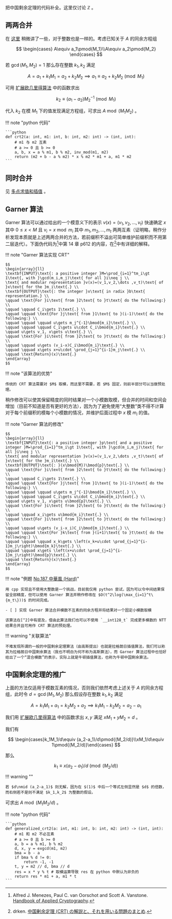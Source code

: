 把中国剩余定理的代码补全。这里仅讨论 $\mathbb{Z}$ 。

## 两两合并

在 [这里](../../blog/12-23-2020-multipoint_evaluation_and_interpolation.md) 稍微讲了一些，对于整数也是一样的。考虑已知关于 $A$ 的同余方程组

$$
\begin{cases}
A\equiv a_1\pmod{M_1}\\A\equiv a_2\pmod{M_2}
\end{cases}
$$

若 $\gcd(M_1,M_2)=1$ 那么存在整数 $k_1,k_2$ 满足

$$
A=a_1+k_1M_1=a_2+k_2M_2\implies a_1\equiv a_2+k_2M_2\pmod{M_1}
$$

可用 [扩展欧几里得算法](extended_Euclidean_algorithm.md) 中的函数求出

$$
k_2\equiv (a_1-a_2)M_2^{-1}\pmod{M_1}
$$

代入 $k_2$ 在模 $M_1$ 下的值发现满足方程组，可求出 $A\bmod (M_1M_2)$ 。

!!! note "python 代码"

    ```python
    def crt2(a: int, m1: int, b: int, m2: int) -> (int, int):
        # m1 与 m2 互素
        # a >= 0 且 b >= 0
        a, b, x = a % m1, b % m2, inv_mod(m1, m2)
        return (m2 + b - a % m2) * x % m2 * m1 + a, m1 * m2
    ```

## 同时合并

见 [多点求值和插值](../../blog/12-23-2020-multipoint_evaluation_and_interpolation.md) 。

## Garner 算法

Garner 算法可以通过给出的一个模意义下的表示 $v(x)=(v_1,v_2,\dots,v_t)$ 快速确定 $x$ 其中 $0\leq x\lt M$ 且 $v_i=x\bmod m_i$ 其中 $m_1,m_2,\dots ,m_t$ 两两互素（证明略，稍作分析发现本质就是上述两两合并的方法，若前缀积不溢出可简单维护前缀积而不用第二层迭代）。下面伪代码为[^1]中第 14 章 p612 的内容，在[^3]中有详细的解释。

!!! note "Garner 算法实现 CRT"

    $$
    \begin{array}{ll}
    \textbf{INPUT}\text{: a positive integer }M=\prod_{i=1}^tm_i\gt 1\text{, with }\gcd(m_i,m_j)\text{ for all }i\neq j \\
    \text{ and modular representation }v(x)=(v_1,v_2,\dots ,v_t)\text{ of }x\text{ for the }m_i\text{.} \\
    \textbf{OUTPUT}\text{: the integer }x\text{ in radix }b\text{ representation.} \\
    \qquad \text{For }i\text{ from }2\text{ to }t\text{ do the following:} \\
    \qquad \qquad C_i\gets 1\text{.} \\
    \qquad \qquad \text{For }j\text{ from }1\text{ to }(i-1)\text{ do the following:} \\
    \qquad \qquad \qquad u\gets m_j^{-1}\bmod{m_i}\text{.} \\
    \qquad \qquad \qquad C_i\gets u\cdot C_i\bmod{m_i}\text{.} \\
    \qquad u\gets v_1, x\gets u\text{.} \\
    \qquad \text{For }i\text{ from }2\text{ to }t\text{ do the following:} \\
    \qquad \qquad u\gets (v_i-x)C_i\bmod{m_i}\text{.} \\
    \qquad \qquad x\gets x+u\cdot \prod_{j=1}^{i-1}m_j\text{.} \\
    \qquad \text{Return}(x)\text{.}
    \end{array}
    $$

!!! note "该算法的优势"

    传统的 CRT 算法需要对 $M$ 取模，而这里不需要，若 $M$ 固定，则前半部分可以当做预处理。

稍作修改可以使其保留精度的同时结果对一个小模数取模，但合并的时间和空间会增加（目前不知道是否有更好的方法），因为为了避免使用“大整数”类不得不计算对于每个前缀积的模每个小模数的情况，并维护后面过程中 $x$ 模 $m_i$ 的值。

!!! note "Garner 算法的修改"

    $$
    \begin{array}{ll}
    \textbf{INPUT}\text{: a positive integer }p\text{ and a positive integer }M=\prod_{i=1}^tm_i\gt 1\text{, with }\gcd(m_i,m_j)\text{ for all }i\neq j \\
    \text{ and modular representation }v(x)=(v_1,v_2,\dots ,v_t)\text{ of }x\text{ for the }m_i\text{.} \\
    \textbf{OUTPUT}\text{: }(x\bmod{M})\bmod{p}\text{.} \\
    \qquad \text{For }i\text{ from }2\text{ to }t\text{ do the following:} \\
    \qquad \qquad C_i\gets 1\text{.} \\
    \qquad \qquad \text{For }j\text{ from }1\text{ to }(i-1)\text{ do the following:} \\
    \qquad \qquad \qquad u\gets m_j^{-1}\bmod{m_i}\text{.} \\
    \qquad \qquad \qquad C_i\gets u\cdot C_i\bmod{m_i}\text{.} \\
    \qquad u\gets v_1, x\gets u\bmod{p}\text{.} \\
    \qquad \text{For }i\text{ from }2\text{ to }t\text{ do the following:} \\
    \qquad \qquad x_i\gets u\bmod{m_i}\text{.} \\
    \qquad \text{For }i\text{ from }2\text{ to }t\text{ do the following:} \\
    \qquad \qquad u\gets (v_i-x_i)C_i\bmod{m_i}\text{.} \\
    \qquad \qquad \text{For }k\text{ from }(i+1)\text{ to }t\text{ do the following:} \\
    \qquad \qquad \qquad x_k\gets \left(x_k+u\cdot \prod_{j=1}^{i-1}m_j\right)\bmod{m_k}\text{.} \\
    \qquad \qquad x\gets \left(x+u\cdot \prod_{j=1}^{i-1}m_j\right)\bmod{p}\text{.} \\
    \qquad \text{Return}(x)\text{.}
    \end{array}
    $$

!!! note "例题 [No.187 中華風 (Hard)](https://yukicoder.me/problems/448)"

    用 cpp 实现且不使用大整数是一个挑战，目前我仅用 python 尝试，因为可以令中间结果保留全部精度，但可以使用 Garner 算法并稍作修改在 $O(t^2\log(\max_{i=1}^t\{m_t\}))$ 的时间完成。
    
    - [ ] 实现 Garner 算法合并模数不互素的同余方程并将结果对一个固定小模数取模

    该算法在[^2]中有提及，借由此算法我们也可以不使用 `__int128_t` 完成更多模数的 NTT 结果合并且可用作 CRT 算法的预处理。

!!! warning "关联算法"

    不难发现所谓的一般的中国剩余定理算法（由高斯提出）也就是拉格朗日插值算法，我们可以称其为拉格朗日中国剩余算法（我也不明白为何不称为高斯算法），而 Garner 算法过程中也恰好给出了一个“混合模数”的表示，实际上就是牛顿插值算法，也称为牛顿中国剩余算法。

## 中国剩余定理的推广

上面的方法仅适用于模数互素的情况，否则我们依然考虑上述关于 $A$ 的同余方程组，此时令 $d=\gcd(M_1,M_2)$ 那么假设存在整数 $k_1,k_2$ 满足

$$
A=k_1M_1+a_1=k_2M_2+a_2\implies k_1M_1-k_2M_2=a_2-a_1\tag{1}
$$

我们用 [扩展欧几里得算法](extended_Euclidean_algorithm.md) 中的函数求出 $x,y$ 满足 $xM_1+yM_2=d$ 。

我们有

$$
\begin{cases}k_1M_1/d\equiv (a_2-a_1)/d\pmod{(M_2/d)}\\xM_1/d\equiv 1\pmod{(M_2/d)}\end{cases}
$$

那么

$$
k_1\equiv x(a_2-a_1)/d\pmod{(M_2/d)}
$$

!!! warning ""

    若 $d\nmid (a_2-a_1)$ 则无解，因为在 $(1)$ 中后一个等式左侧显然是 $d$ 的倍数，而右侧若不是则不满足 $k_1,k_2$ 为整数的假设。

可求出 $A\bmod{(M_1M_2/d)}$ 。

!!! note "python 代码"

    ```python
    def generalized_crt2(a: int, m1: int, b: int, m2: int) -> (int, int):
        # m1 和 m2 不必互素
        # a >= 0 且 b >= 0
        a, b = a % m1, b % m2
        d, x, y = exgcd(m1, m2)
        bma = b - a
        if bma % d != 0:
            return -1, -1
        t, y = m2 // d, bma // d
        res = x * y % t # 取模运算导致 res 在 python 中默认为非负的
        return res * m1 + a, m1 * t
    ```

[^1]: Alfred J. Menezes, Paul C. van Oorschot and Scott A. Vanstone. [Handbook of Applied Cryptography](http://cacr.uwaterloo.ca/hac/).
[^2]: math314. [任意modでの畳み込み演算](https://math314.hateblo.jp/entry/2015/05/07/014908).
[^3]: drken. [中国剰余定理 (CRT) の解説と、それを用いる問題のまとめ](https://qiita.com/drken/items/ae02240cd1f8edfc86fd).
